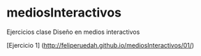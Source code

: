# mediosInteractivos
Ejercicios clase Diseño en medios interactivos

[Ejercicio 1] (http://feliperuedah.github.io/mediosInteractivos/01/)


